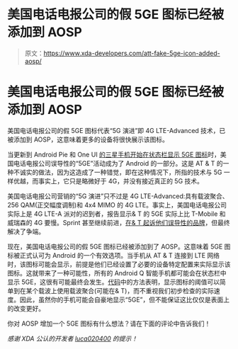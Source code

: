 # 美国电话电报公司的假 5GE 图标已经被添加到 AOSP

> 原文：<https://www.xda-developers.com/att-fake-5ge-icon-added-aosp/>

# 美国电话电报公司的假 5GE 图标已经被添加到 AOSP

美国电话电报公司的假 5GE 图标代表“5G 演进”即 4G LTE-Advanced 技术，已被添加到 AOSP，这意味着更多的设备将很快展示该图标。

当更新到 Android Pie 和 One UI [的三星手机开始在状态栏显示 5GE 图标](https://www.xda-developers.com/samsung-android-pie-att-fake-5g-logo/)时，美国电话电报公司误导性的“5GE”活动成为了 Android 的一部分。这是 AT & T 的一种不诚实的做法，因为这造成了一种错觉，即在这种情况下，所指的技术与 5G 一样优越，而事实上，它只是略微好于 4G，并没有接近真正的 5G 技术。

美国电话电报公司营销的“5G 演进”只不过是 4G LTE-Advanced:具有载波聚合、256 QAM(正交幅度调制)和 4x4 MIMO 的 4G LTE。事实上，美国电话电报公司实际上是 4G LTE-A 派对的迟到者，报告显示& T 的 5GE 实际上比 T-Mobile 和威瑞森的 4G 要慢。Sprint 甚至继续前进，[在& T 起诉他们误导性的品牌](https://www.xda-developers.com/sprint-suing-att-5g-e-branding/)，但最终解决了争端。

现在，美国电话电报公司的假 5GE 图标已经被添加到了 AOSP。这意味着 5GE 图标被正式认可为 Android 的一个有效选项。当手机从 AT & T 连接到 LTE 网络时，该图标可能会显示，前提是他们已经设置了必要的设备特定配置来实际显示该图标。这就带来了一种可能性，所有的 Android Q 智能手机都可能会在状态栏中显示 5GE，这很有可能最终会发生。[代码](https://android-review.googlesource.com/c/platform/frameworks/base/+/950576/1/packages/SystemUI/src/com/android/systemui/statusbar/policy/MobileSignalController.java#615)中的方法表明，显示图标的阈值可以简单到在某个载波上使用载波聚合(可能在& T)，而不重视我们初步检查的实际速度。因此，虽然你的手机可能会自豪地显示“5GE”，但不能保证这比仅仅是表面上的改变更好。

你对 AOSP 增加一个 5GE 图标有什么想法？请在下面的评论中告诉我们！

*感谢 XDA 公认的开发者 [luca020400](https://forum.xda-developers.com/member.php?u=5778309) 的提示！*
